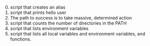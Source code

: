 0. script that creates an alias
1. script that prints hello user
2. The path to success is to take massive, determined action
3. script that counts the number of directories in the PATH
4.  script that lists environment variables
5. script that lists all local variables and environment variables, and functions.
